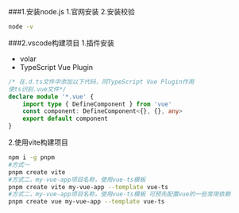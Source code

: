 ###1.安装node.js
1.官网安装
2.安装校验
```bash
node -v

```
###2.vscode构建项目
1.插件安装
- volar
- TypeScript Vue Plugin
```typescript
/* 在.d.ts文件中添加以下代码，同TypeScript Vue Plugin作用 
使ts识别.vue文件*/
declare module '*.vue' {
    import type { DefineComponent } from 'vue'
    const component: DefineComponent<{}, {}, any>
    export default component
}
```
2.使用vite构建项目
```bash
npm i -g pnpm
#方式一
pnpm create vite
#方式二，my-vue-app项目名称，使用vue-ts模板
pnpm create vite my-vue-app --template vue-ts
#方式二，my-vue-app项目名称，使用vue-ts模板 可预先配置vue的一些常用依赖
pnpm create vue my-vue-app --template vue-ts

```
